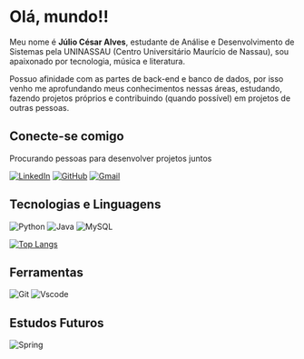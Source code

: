 # Olá, mundo!!

Meu nome é **Júlio César Alves**, estudante de Análise e Desenvolvimento de Sistemas pela UNINASSAU (Centro Universitário Maurício de Nassau), sou apaixonado por tecnologia, música e literatura.

Possuo afinidade com as partes de back-end e banco de dados, por isso venho me aprofundando meus conhecimentos nessas áreas, estudando, fazendo projetos próprios e contribuindo (quando possível) em projetos de outras pessoas.

## Conecte-se comigo

Procurando pessoas para desenvolver projetos juntos

[![LinkedIn](https://img.shields.io/badge/LinkedIn-0077B5?style=for-the-badge&logo=linkedin&logoColor=white)](https://www.linkedin.com/in/juliocesar42ba)
[![GitHub](https://img.shields.io/badge/GitHub-100000?style=for-the-badge&logo=github&logoColor=white)](https://github.com/JulioCesar-A)
[![Gmail](https://img.shields.io/badge/Gmail-333333?style=for-the-badge&logo=gmail&logoColor=red)](mailto:juliocesar02e@gmail.com)


## Tecnologias e Linguagens

![Python](https://img.shields.io/badge/python-3670A0?style=for-the-badge&logo=python&logoColor=ffdd54)
![Java](https://img.shields.io/badge/java-%23ED8000.svg?style=for-the-badge&logo=openjdk&logoColor=white)
![MySQL](https://img.shields.io/badge/MySQL-000000?style=for-the-badge&logo=mysql&logoColor=white)

[![Top Langs](https://github-readme-stats.vercel.app/api/top-langs/?username=JulioCesar-A&layout=compact&langs_count=8&show_icons=true&theme=ocean_dark)](https://github.com/anuraghazra/github-readme-stats)


## Ferramentas

![Git](https://img.shields.io/badge/GIT-E44C30?style=for-the-badge&logo=git&logoColor=white)
![Vscode](https://img.shields.io/badge/Vscode-007ACC?style=for-the-badge&logo=visual-studio-code&logoColor=white)


## Estudos Futuros

![Spring](https://img.shields.io/badge/spring-%236DB33F.svg?style=for-the-badge&logo=spring&logoColor=white)
